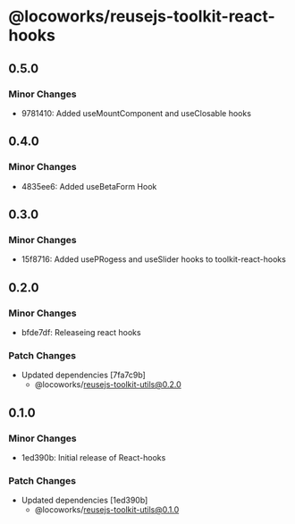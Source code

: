 # @locoworks/reusejs-toolkit-react-hooks

## 0.5.0

### Minor Changes

- 9781410: Added useMountComponent and useClosable hooks

## 0.4.0

### Minor Changes

- 4835ee6: Added useBetaForm Hook

## 0.3.0

### Minor Changes

- 15f8716: Added usePRogess and useSlider hooks to toolkit-react-hooks

## 0.2.0

### Minor Changes

- bfde7df: Releaseing react hooks

### Patch Changes

- Updated dependencies [7fa7c9b]
  - @locoworks/reusejs-toolkit-utils@0.2.0

## 0.1.0

### Minor Changes

- 1ed390b: Initial release of React-hooks

### Patch Changes

- Updated dependencies [1ed390b]
  - @locoworks/reusejs-toolkit-utils@0.1.0
